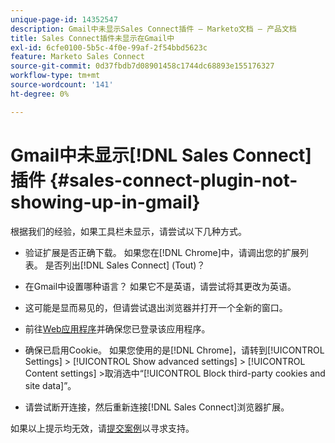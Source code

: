 ```yaml
---
unique-page-id: 14352547
description: Gmail中未显示Sales Connect插件 — Marketo文档 — 产品文档
title: Sales Connect插件未显示在Gmail中
exl-id: 6cfe0100-5b5c-4f0e-99af-2f54bbd5623c
feature: Marketo Sales Connect
source-git-commit: 0d37fbdb7d08901458c1744dc68893e155176327
workflow-type: tm+mt
source-wordcount: '141'
ht-degree: 0%

---
```


# Gmail中未显示[!DNL Sales Connect]插件 {#sales-connect-plugin-not-showing-up-in-gmail}

根据我们的经验，如果工具栏未显示，请尝试以下几种方式。

- 验证扩展是否正确下载。 如果您在[!DNL Chrome]中，请调出您的扩展列表。 是否列出[!DNL Sales Connect] (Tout)？

- 在Gmail中设置哪种语言？ 如果它不是英语，请尝试将其更改为英语。

- 这可能是显而易见的，但请尝试退出浏览器并打开一个全新的窗口。

- 前往[Web应用程序](https://toutapp.com/login)并确保您已登录该应用程序。

- 确保已启用Cookie。 如果您使用的是[!DNL Chrome]，请转到[!UICONTROL Settings] > [!UICONTROL Show advanced settings] > [!UICONTROL Content settings] >取消选中“[!UICONTROL Block third-party cookies and site data]”。

- 请尝试断开连接，然后重新连接[!DNL Sales Connect]浏览器扩展。

如果以上提示均无效，请[提交案例](https://nation.marketo.com/community/support_solutions)以寻求支持。
